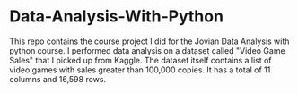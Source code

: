 # Data-Analysis-With-Python
This repo contains the course project I did for the Jovian Data Analysis with python course. I performed data analysis on a dataset called "Video Game Sales" that I picked up from Kaggle. The dataset itself contains a list of video games with sales greater than 100,000 copies. It has a total of 11 columns and 16,598 rows.
